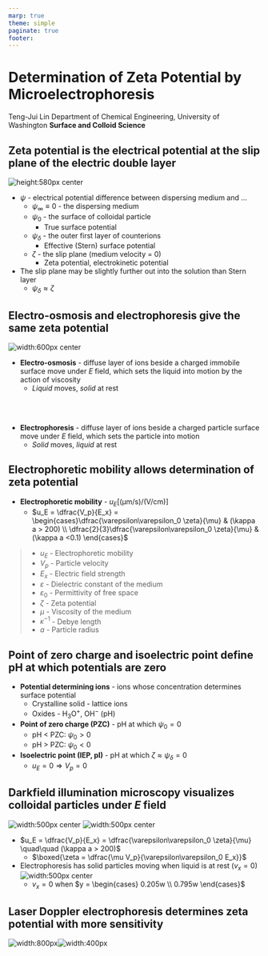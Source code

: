 ```yaml
---
marp: true
theme: simple
paginate: true
footer:
---
```


<!-- headingDivider: 2 -->
<!-- _class: cover -->
# Determination of Zeta Potential by Microelectrophoresis

Teng-Jui Lin
Department of Chemical Engineering, University of Washington
**Surface and Colloid Science**

## Zeta potential is the electrical potential at the slip plane of the electric double layer
<!-- _class: twocol -->
![height:580px center](electric-double-layer.jpg)

- $\psi$ - electrical potential difference between dispersing medium and ...
  - $\psi_\infty \equiv 0$ - the dispersing medium
  - $\psi_0$ - the surface of colloidal particle
    - True surface potential
  - $\psi_\delta$ - the outer first layer of counterions
    - Effective (Stern) surface potential
  - $\zeta$ - the slip plane (medium velocity = 0)
    - Zeta potential, electrokinetic potential
- The slip plane may be slightly further out into the solution than Stern layer
  - $\psi_\delta \approx \zeta$

## Electro-osmosis and electrophoresis give the same zeta potential
<!-- _class: twocol -->
![width:600px center](electrokinetic-phenomena.jpg)

- **Electro-osmosis** - diffuse layer of ions beside a charged immobile surface move under *E* field, which sets the liquid into motion by the action of viscosity
  - *Liquid* moves, *solid* at rest

<br/>&nbsp;

- **Electrophoresis** - diffuse layer of ions beside a charged particle surface move under *E* field, which sets the particle into motion
  - *Solid* moves, *liquid* at rest

## Electrophoretic mobility allows determination of zeta potential

- **Electrophoretic mobility** - $u_E [\mathrm{(µm/s)/(V/cm)}]$
  - $u_E = \dfrac{V_p}{E_x} = \begin{cases}\dfrac{\varepsilon\varepsilon_0 \zeta}{\mu} & (\kappa a > 200) \\ \dfrac{2}{3}\dfrac{\varepsilon\varepsilon_0 \zeta}{\mu} & (\kappa a <0.1) \end{cases}$

>- $u_E$ - Electrophoretic mobility
>- $V_p$ - Particle velocity
>- $E_x$ - Electric field strength
>- $\varepsilon$ - Dielectric constant of the medium
>- $\varepsilon_0$ - Permittivity of free space
>- $\zeta$ - Zeta potential
>- $\mu$ - Viscosity of the medium
>- $\kappa^{-1}$ - Debye length
>- $a$ - Particle radius

## Point of zero charge and isoelectric point define pH at which potentials are zero

- **Potential determining ions** - ions whose concentration determines surface potential
  - Crystalline solid - lattice ions
  - Oxides - $\mathrm{H_3O^+}$, $\mathrm{OH^-}$ (pH)
- **Point of zero charge (PZC)** - pH at which $\psi_0 = 0$
  - pH < PZC: $\psi_0 > 0$
  - pH > PZC: $\psi_0 < 0$
- **Isoelectric point (IEP, pI)** - pH at which $\zeta \approx \psi_\delta = 0$
  - $u_E = 0 \Rightarrow V_p = 0$

## Darkfield illumination microscopy visualizes colloidal particles under *E* field
<!-- _class: twocol -->
![width:500px center](rank-brothers-instrument.png)
![width:500px center](electrophoresis-cell.png)

- $u_E = \dfrac{V_p}{E_x} = \dfrac{\varepsilon\varepsilon_0 \zeta}{\mu} \quad\quad (\kappa a > 200)$
  - $\boxed{\zeta = \dfrac{\mu V_p}{\varepsilon\varepsilon_0 E_x}}$
- Electrophoresis has solid particles moving when liquid is at rest ($v_x = 0$)
<br/>![width:500px center](velocity-profile.png)<br/>
  - $v_x = 0$ when $y = \begin{cases} 0.205w \\ 0.795w \end{cases}$

## Laser Doppler electrophoresis determines zeta potential with more sensitivity

![width:800px](laser-doppler-electrophoresis.png)![width:400px](zetasizer.png)
